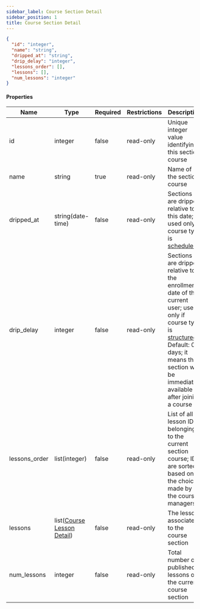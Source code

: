 ```yaml
---
sidebar_label: Course Section Detail
sidebar_position: 1
title: Course Section Detail
---
```


```json
{
  "id": "integer",
  "name": "string",
  "dripped_at": "string",
  "drip_delay": "integer",
  "lessons_order": [],
  "lessons": [],
  "num_lessons": "integer"
}

```

#### Properties

| Name          | Type                                                                             | Required | Restrictions | Description                                                                                                                                                                                                                                                                 |
|---------------|----------------------------------------------------------------------------------|----------|--------------|-----------------------------------------------------------------------------------------------------------------------------------------------------------------------------------------------------------------------------------------------------------------------------|
| id            | integer                                                                          | false    | read-only    | Unique integer value identifying this section course                                                                                                                                                                                                                        |                                                                         |
| name          | string                                                                           | true     | read-only    | Name of the section course                                                                                                                                                                                                                                                  |
| dripped_at    | string(date-time)                                                                | false    | read-only    | Sections are dripped relative to this date; used only if course type is [scheduled](/docs/apireference/v2/schemas/course#enumerated-values)                                                                                                                                 |
| drip_delay    | integer                                                                          | false    | read-only    | Sections are dripped relative to the enrollment date of the current user; used only if course type is [structured](/docs/apireference/v2/schemas/course#enumerated-values) .<br/>Default: 0 days; it means the section will be immediately available after joining a course |                                                                         |
| lessons_order | list(integer)                                                                    | false    | read-only    | List of all lesson IDs belonging to the current section course; IDs are sorted based on the choice made by the course managers                                                                                                                                              |
| lessons       | list([Course Lesson Detail](/docs/apireference/v2/schemas/course_lesson_detail)) | false    | read-only    | The lessons associated to the course section                                                                                                                                                                                                                                |
| num_lessons   | integer                                                                          | false    | read-only    | Total number of published lessons of the current course section                                                                                                                                                                                                             |                                                                         |
